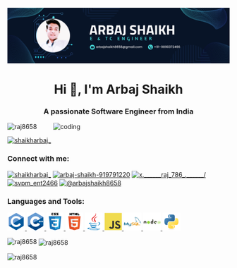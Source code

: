 ![logo](https://github.com/Raj8658/Raj8658/blob/main/Navy%20Blue%20Geometric%20Technology%20LinkedIn%20Banner.png)

<h1 align="center">Hi 👋, I'm Arbaj Shaikh</h1>
<h3 align="center">A passionate Software Engineer from India</h3>

<img align="right" alt="coding" width="400" src="https://user-images.githubusercontent.com/55389276/140866485-8fb1c876-9a8f-4d6a-98dc-08c4981eaf70.gif">

<p align="left"> <img src="https://komarev.com/ghpvc/?username=raj8658&label=Profile%20views&color=0e75b6&style=flat" alt="raj8658" /> </p>

<p align="left"> <a href="https://twitter.com/shaikharbaj_" target="blank"><img src="https://img.shields.io/twitter/follow/shaikharbaj_?logo=twitter&style=for-the-badge" alt="shaikharbaj_" /></a> </p>

<h3 align="left">Connect with me:</h3>
<p align="left">
<a href="https://twitter.com/shaikharbaj_" target="blank"><img align="center" src="https://raw.githubusercontent.com/rahuldkjain/github-profile-readme-generator/master/src/images/icons/Social/twitter.svg" alt="shaikharbaj_" height="30" width="40" /></a>
<a href="https://linkedin.com/in/arbaj-shaikh-919791220" target="blank"><img align="center" src="https://raw.githubusercontent.com/rahuldkjain/github-profile-readme-generator/master/src/images/icons/Social/linked-in-alt.svg" alt="arbaj-shaikh-919791220" height="30" width="40" /></a>
<a href="https://www.instagram.com/x.______raj_786_.______x/" target="blank"><img align="center" src="https://raw.githubusercontent.com/rahuldkjain/github-profile-readme-generator/master/src/images/icons/Social/instagram.svg" alt="x.______raj_786_.______/" height="30" width="40" /></a>
<a href="https://www.codechef.com/users/svpm_ent2466" target="blank"><img align="center" src="https://cdn.jsdelivr.net/npm/simple-icons@3.1.0/icons/codechef.svg" alt="svpm_ent2466" height="30" width="40" /></a>
<a href="https://www.hackerrank.com/@arbajshaikh8658" target="blank"><img align="center" src="https://raw.githubusercontent.com/rahuldkjain/github-profile-readme-generator/master/src/images/icons/Social/hackerrank.svg" alt="@arbajshaikh8658" height="30" width="40" /></a>
</p>

<h3 align="left">Languages and Tools:</h3>
<p align="left"> <a href="https://www.cprogramming.com/" target="_blank" rel="noreferrer"> <img src="https://raw.githubusercontent.com/devicons/devicon/master/icons/c/c-original.svg" alt="c" width="40" height="40"/> </a> <a href="https://www.w3schools.com/cpp/" target="_blank" rel="noreferrer"> <img src="https://raw.githubusercontent.com/devicons/devicon/master/icons/cplusplus/cplusplus-original.svg" alt="cplusplus" width="40" height="40"/> </a> <a href="https://www.w3schools.com/css/" target="_blank" rel="noreferrer"> <img src="https://raw.githubusercontent.com/devicons/devicon/master/icons/css3/css3-original-wordmark.svg" alt="css3" width="40" height="40"/> </a> <a href="https://www.w3.org/html/" target="_blank" rel="noreferrer"> <img src="https://raw.githubusercontent.com/devicons/devicon/master/icons/html5/html5-original-wordmark.svg" alt="html5" width="40" height="40"/> </a> <a href="https://www.java.com" target="_blank" rel="noreferrer"> <img src="https://raw.githubusercontent.com/devicons/devicon/master/icons/java/java-original.svg" alt="java" width="40" height="40"/> </a> <a href="https://developer.mozilla.org/en-US/docs/Web/JavaScript" target="_blank" rel="noreferrer"> <img src="https://raw.githubusercontent.com/devicons/devicon/master/icons/javascript/javascript-original.svg" alt="javascript" width="40" height="40"/> </a> <a href="https://www.mysql.com/" target="_blank" rel="noreferrer"> <img src="https://raw.githubusercontent.com/devicons/devicon/master/icons/mysql/mysql-original-wordmark.svg" alt="mysql" width="40" height="40"/> </a> <a href="https://nodejs.org" target="_blank" rel="noreferrer"> <img src="https://raw.githubusercontent.com/devicons/devicon/master/icons/nodejs/nodejs-original-wordmark.svg" alt="nodejs" width="40" height="40"/> </a> <a href="https://www.python.org" target="_blank" rel="noreferrer"> <img src="https://raw.githubusercontent.com/devicons/devicon/master/icons/python/python-original.svg" alt="python" width="40" height="40"/> </a> </p>

<p><img align="left" src="https://github-readme-stats.vercel.app/api/top-langs?username=raj8658&show_icons=true&locale=en&layout=compact" alt="raj8658" /></p>

<p>&nbsp;<img align="center" src="https://github-readme-stats.vercel.app/api?username=raj8658&show_icons=true&locale=en" alt="raj8658" /></p>

<p><img align="center" src="https://github-readme-streak-stats.herokuapp.com/?user=raj8658&" alt="raj8658" /></p>
